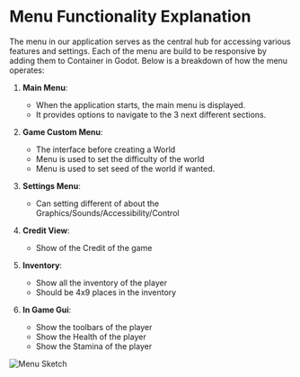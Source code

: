 # Menu Functionality Explanation

The menu in our application serves as the central hub for accessing various features and settings. 
Each of the menu are build to be responsive by adding them to Container in Godot.
Below is a breakdown of how the menu operates:

1. **Main Menu**:
   - When the application starts, the main menu is displayed.
   - It provides options to navigate to the 3 next different sections.

2. **Game Custom Menu**:
   - The interface before creating a World
   - Menu is used to set the difficulty of the world
   - Menu is used to set seed of the world if wanted.

3. **Settings Menu**:
   - Can setting different of about the Graphics/Sounds/Accessibility/Control
  
4. **Credit View**:
   - Show of the Credit of the game

5. **Inventory**:
   - Show all the inventory of the player
   - Should be 4x9 places in the inventory

6. **In Game Gui**:
   - Show the toolbars of the player
   - Show the Health of the player
   - Show the Stamina of the player
  
![Menu Sketch](menu_sketch.jpg)